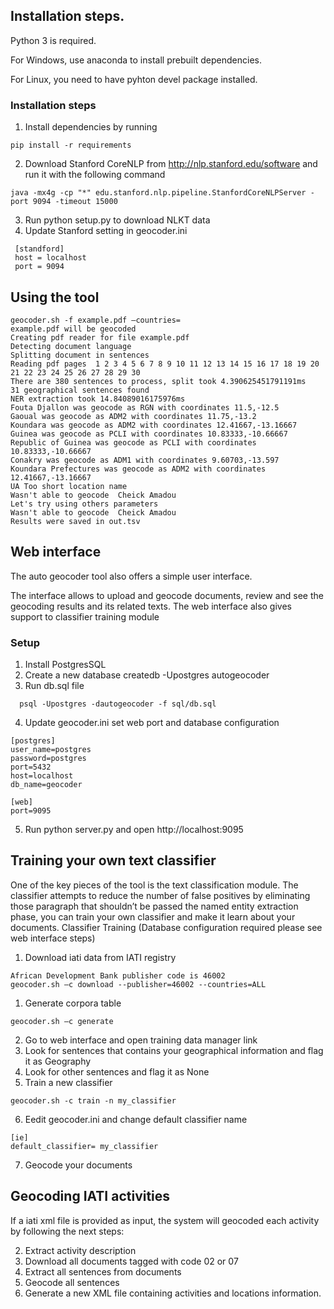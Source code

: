 ## Installation steps.

Python 3 is required.

For Windows, use anaconda to install prebuilt dependencies.

For Linux, you need to have pyhton devel package installed.

### Installation steps

1. Install dependencies by running
```
pip install -r requirements
```
2. Download Stanford CoreNLP from http://nlp.stanford.edu/software and run it with the following command
```
java -mx4g -cp "*" edu.stanford.nlp.pipeline.StanfordCoreNLPServer -port 9094 -timeout 15000
```
3. Run python setup.py to download NLKT data
4. Update Stanford setting in geocoder.ini
 ```
  [standford]
  host = localhost
  port = 9094
```
## Using the tool
 ```
geocoder.sh -f example.pdf –countries=
example.pdf will be geocoded
Creating pdf reader for file example.pdf
Detecting document language
Splitting document in sentences
Reading pdf pages  1 2 3 4 5 6 7 8 9 10 11 12 13 14 15 16 17 18 19 20 21 22 23 24 25 26 27 28 29 30
There are 380 sentences to process, split took 4.390625451791191ms
31 geographical sentences found
NER extraction took 14.84089016175976ms
Fouta Djallon was geocode as RGN with coordinates 11.5,-12.5
Gaoual was geocode as ADM2 with coordinates 11.75,-13.2
Koundara was geocode as ADM2 with coordinates 12.41667,-13.16667
Guinea was geocode as PCLI with coordinates 10.83333,-10.66667
Republic of Guinea was geocode as PCLI with coordinates 10.83333,-10.66667
Conakry was geocode as ADM1 with coordinates 9.60703,-13.597
Koundara Prefectures was geocode as ADM2 with coordinates 12.41667,-13.16667
UA Too short location name
Wasn't able to geocode  Cheick Amadou
Let's try using others parameters
Wasn't able to geocode  Cheick Amadou
Results were saved in out.tsv
 ```

## Web interface

The auto geocoder tool also offers a simple user interface.

The interface allows to upload and geocode documents, review and see the geocoding results and its related texts. The web interface also gives support to classifier training module

### Setup
1.	Install PostgresSQL
2.	Create a new database
createdb -Upostgres autogeocoder
3.	Run db.sql file
 ```
   psql -Upostgres -dautogeocoder -f sql/db.sql
 ```
4.	Update geocoder.ini set web port and database configuration
 ```
[postgres]
user_name=postgres
password=postgres
port=5432
host=localhost
db_name=geocoder

[web]
port=9095
 ```
5. Run python server.py and open http://localhost:9095

## Training your own text classifier

One of the key pieces of the tool is the text classification module.
The classifier attempts to reduce the number of false positives by eliminating those paragraph that shouldn’t be passed the named entity extraction phase, you can train your own classifier and make it learn about your documents.
Classifier Training (Database configuration required please see web interface steps)

1. Download iati data from IATI registry
 ```
African Development Bank publisher code is 46002
geocoder.sh –c download --publisher=46002 --countries=ALL
 ```
1. Generate corpora table
 ```
geocoder.sh –c generate
 ```
2. Go to web interface and open training data manager link
3. Look for sentences that contains your geographical information and flag it as Geography
4. Look for other sentences and flag it as None
5. Train a new classifier
 ```
geocoder.sh -c train -n my_classifier
 ```
6. Eedit geocoder.ini and change default classifier name
  ```
 [ie]
default_classifier= my_classifier
 ```
7. Geocode your documents

## Geocoding IATI activities
If a iati xml file is provided as input, the system will geocoded each activity by following the next steps:

2)	Extract activity description
3)	Download all documents tagged with code 02 or 07
4)	Extract all sentences from documents
5)	Geocode all sentences
6)	Generate a new XML file containing activities and locations information.




